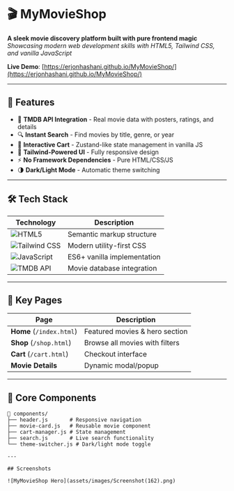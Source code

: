 # 🎬 MyMovieShop 

**A sleek movie discovery platform built with pure frontend magic**  
*Showcasing modern web development skills with HTML5, Tailwind CSS, and vanilla JavaScript*

**Live Demo**: [https://erjonhashani.github.io/MyMovieShop/](https://erjonhashani.github.io/MyMovieShop/)

---

## 🌟 Features

- 🍿 **TMDB API Integration** - Real movie data with posters, ratings, and details  
- 🔍 **Instant Search** - Find movies by title, genre, or year  
- 🛒 **Interactive Cart** - Zustand-like state management in vanilla JS  
- 🎨 **Tailwind-Powered UI** - Fully responsive design  
- ⚡ **No Framework Dependencies** - Pure HTML/CSS/JS  
- 🌗 **Dark/Light Mode** - Automatic theme switching  

---

## 🛠 Tech Stack

| Technology | Description |
|------------|-------------|
| ![HTML5](https://img.shields.io/badge/HTML5-E34F26?style=for-the-badge&logo=html5&logoColor=white) | Semantic markup structure |
| ![Tailwind CSS](https://img.shields.io/badge/Tailwind_CSS-38B2AC?style=for-the-badge&logo=tailwind-css&logoColor=white) | Modern utility-first CSS |
| ![JavaScript](https://img.shields.io/badge/JavaScript-F7DF1E?style=for-the-badge&logo=javascript&logoColor=black) | ES6+ vanilla implementation |
| ![TMDB API](https://img.shields.io/badge/TMDB_API-01D277?style=for-the-badge&logo=themoviedatabase&logoColor=white) | Movie database integration |

---

## 🎥 Key Pages

| Page | Description |
|------|-------------|
| **Home** (`/index.html`) | Featured movies & hero section |
| **Shop** (`/shop.html`) | Browse all movies with filters |
| **Cart** (`/cart.html`) | Checkout interface |
| **Movie Details** | Dynamic modal/popup |

---

## 🧩 Core Components

```text
📁 components/
├── header.js       # Responsive navigation
├── movie-card.js   # Reusable movie component
├── cart-manager.js # State management
├── search.js       # Live search functionality
└── theme-switcher.js # Dark/light mode toggle

---

## Screenshots

![MyMovieShop Hero](assets/images/Screenshot(162).png)